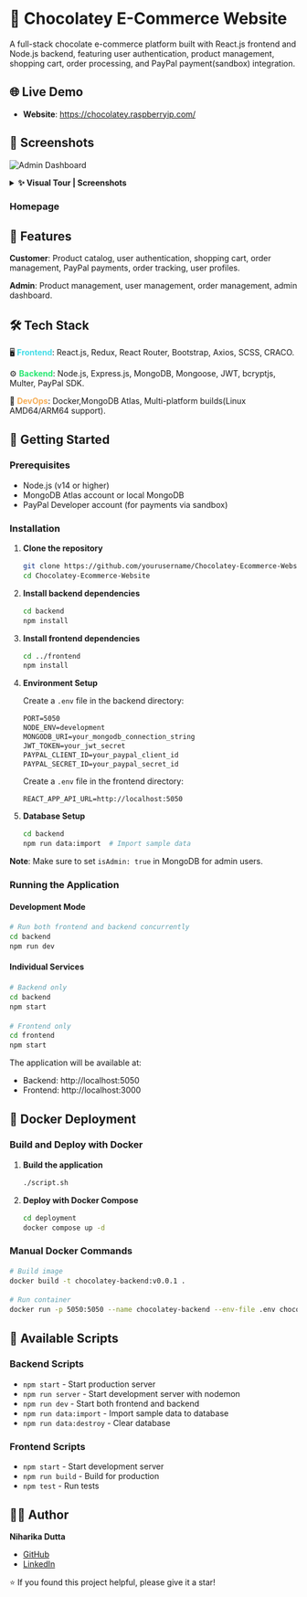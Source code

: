 # 🍫 Chocolatey E-Commerce Website

A full-stack chocolate e-commerce platform built with React.js frontend and Node.js backend, featuring user authentication, product management, shopping cart, order processing, and PayPal payment(sandbox) integration.

## 🌐 Live Demo

- **Website**: https://chocolatey.raspberryip.com/

## 📸 Screenshots

![Admin Dashboard](screenshots/2.png)

<details>
<summary><b>✨ Visual Tour | Screenshots</b></summary>

### 🏠 Homepage

![a](screenshots/1.png)
![a](screenshots/2.png)
![a](screenshots/3.png)

### 🛍️ Product Catalog

![a](screenshots/4.png)
![a](screenshots/5.png)
![a](screenshots/16.png)

### ⚙️ Admin Dashboard

![a](screenshots/6.png)
![a](screenshots/7.png)
![a](screenshots/14.png)

### 🛒 Shopping Cart and Checkout

![a](screenshots/8.png)
![a](screenshots/9.png)
![a](screenshots/10.png)
![a](screenshots/11.png)
![a](screenshots/12.png)
![a](screenshots/13.png)

### ⭐ Customer Reviews and Ratings

![a](screenshots/17.png)

</details>

### Homepage

## 🌟 Features

**Customer**: Product catalog, user authentication, shopping cart, order management, PayPal payments, order tracking, user profiles.

**Admin**: Product management, user management, order management, admin dashboard.

## 🛠️ Tech Stack

🖥️ **<span style="color:rgb(66, 220, 231)">**Frontend**</span>**: React.js, Redux, React Router, Bootstrap, Axios, SCSS, CRACO.

⚙️ **<span style="color:rgb(38, 231, 112)">**Backend**</span>**: Node.js, Express.js, MongoDB, Mongoose, JWT, bcryptjs, Multer, PayPal SDK.

🐳 **<span style="color: #f6ad55">**DevOps**</span>**: Docker,MongoDB Atlas, Multi-platform builds(Linux AMD64/ARM64 support).

## 🚀 Getting Started

### Prerequisites

- Node.js (v14 or higher)
- MongoDB Atlas account or local MongoDB
- PayPal Developer account (for payments via sandbox)

### Installation

1. **Clone the repository**

   ```bash
   git clone https://github.com/yourusername/Chocolatey-Ecommerce-Website.git
   cd Chocolatey-Ecommerce-Website
   ```

2. **Install backend dependencies**

   ```bash
   cd backend
   npm install
   ```

3. **Install frontend dependencies**

   ```bash
   cd ../frontend
   npm install
   ```

4. **Environment Setup**

   Create a `.env` file in the backend directory:

   ```env
   PORT=5050
   NODE_ENV=development
   MONGODB_URI=your_mongodb_connection_string
   JWT_TOKEN=your_jwt_secret
   PAYPAL_CLIENT_ID=your_paypal_client_id
   PAYPAL_SECRET_ID=your_paypal_secret_id
   ```

   Create a `.env` file in the frontend directory:

   ```env
   REACT_APP_API_URL=http://localhost:5050
   ```

5. **Database Setup**
   ```bash
   cd backend
   npm run data:import  # Import sample data
   ```

**Note**: Make sure to set `isAdmin: true` in MongoDB for admin users.

### Running the Application

#### Development Mode

```bash
# Run both frontend and backend concurrently
cd backend
npm run dev
```

#### Individual Services

```bash
# Backend only
cd backend
npm start

# Frontend only
cd frontend
npm start
```

The application will be available at:

- Backend: http://localhost:5050
- Frontend: http://localhost:3000

## 🐳 Docker Deployment

### Build and Deploy with Docker

1. **Build the application**

   ```bash
   ./script.sh
   ```

2. **Deploy with Docker Compose**
   ```bash
   cd deployment
   docker compose up -d
   ```

### Manual Docker Commands

```bash
# Build image
docker build -t chocolatey-backend:v0.0.1 .

# Run container
docker run -p 5050:5050 --name chocolatey-backend --env-file .env chocolatey-backend:v0.0.1
```

## 🔧 Available Scripts

### Backend Scripts

- `npm start` - Start production server
- `npm run server` - Start development server with nodemon
- `npm run dev` - Start both frontend and backend
- `npm run data:import` - Import sample data to database
- `npm run data:destroy` - Clear database

### Frontend Scripts

- `npm start` - Start development server
- `npm run build` - Build for production
- `npm test` - Run tests

## 👨‍💻 Author

**Niharika Dutta**

- [GitHub](https://github.com/niharikadutta)
- [LinkedIn](https://www.linkedin.com/in/niharika2k00/)

⭐ If you found this project helpful, please give it a star!
